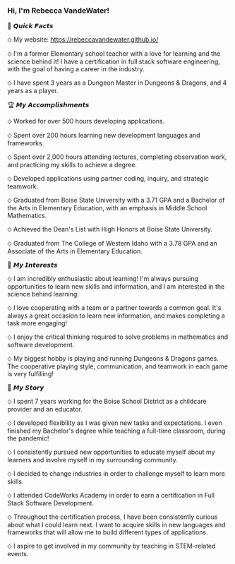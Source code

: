 ### Hi, I'm Rebecca VandeWater! 

🚀 𝙌𝙪𝙞𝙘𝙠 𝙁𝙖𝙘𝙩𝙨

⬦ My website: https://rebeccavandewater.github.io/

⬦ I'm a former Elementary school teacher with a love for learning and the science behind it! I have a certification in full stack software engineering, with the goal of having a career in the industry.

⬦ I have spent 3 years as a Dungeon Master in Dungeons & Dragons, and 4 years as a player.


🏆 𝙈𝙮 𝘼𝙘𝙘𝙤𝙢𝙥𝙡𝙞𝙨𝙝𝙢𝙚𝙣𝙩𝙨

⬦ Worked for over 500 hours developing applications.

⬦ Spent over 200 hours learning new development languages and frameworks.

⬦ Spent over 2,000 hours attending lectures, completing observation work, and practicing my skills to achieve a degree.

⬦ Developed applications using partner coding, inquiry, and strategic teamwork.

⬦ Graduated from Boise State University with a 3.71 GPA and a Bachelor of the Arts in Elementary Education, with an emphasis in Middle School Mathematics.

⬦ Achieved the Dean's List with High Honors at Boise State University.

⬦ Graduated from The College of Western Idaho with a 3.78 GPA and an Associate of the Arts in Elementary Education.


📝 𝙈𝙮 𝙄𝙣𝙩𝙚𝙧𝙚𝙨𝙩𝙨

⬦ I am incredibly enthusiastic about learning! I'm always pursuing opportunities to learn new skills and information, and I am interested in the science behind learning.

⬦ I love cooperating with a team or a partner towards a common goal. It's always a great occasion to learn new information, and makes completing a task more engaging!

⬦ I enjoy the critical thinking required to solve problems in mathematics and software development.

⬦ My biggest hobby is playing and running Dungeons & Dragons games. The cooperative playing style, communication, and teamwork in each game is very fulfilling!


📖 𝙈𝙮 𝙎𝙩𝙤𝙧𝙮

⬦ I spent 7 years working for the Boise School District as a childcare provider and an educator.

⬦ I developed flexibility as I was given new tasks and expectations. I even finished my Bachelor's degree while teaching a full-time classroom, during the pandemic!

⬦ I consistently pursued new opportunities to educate myself about my learners and involve myself in my surrounding community.

⬦ I decided to change industries in order to challenge myself to learn more skills.

⬦ I attended CodeWorks Academy in order to earn a certification in Full Stack Software Development.

⬦ Throughout the certification process, I have been consistently curious about what I could learn next. I want to acquire skills in new languages and frameworks that will allow me to build different types of applications.

⬦ I aspire to get involved in my community by teaching in STEM-related events.
